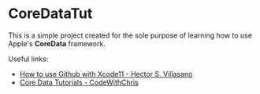 # CoreDataTut

This is a simple project created for the sole purpose of learning how to use Apple's **CoreData** framework.

Useful links:
* [How to use Github with Xcode11 - Hector S. Villasano](https://medium.com/swlh/how-to-use-github-with-xcode11-8a93b64ff1bc)
* [Core Data Tutorials - CodeWithChris](https://www.youtube.com/playlist?list=PLMRqhzcHGw1aDYKmCuqXQ_IqpWpJlpoJ3)


